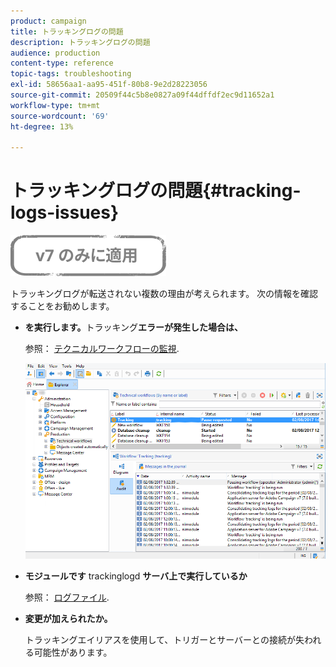 ```yaml
---
product: campaign
title: トラッキングログの問題
description: トラッキングログの問題
audience: production
content-type: reference
topic-tags: troubleshooting
exl-id: 58656aa1-aa95-451f-80b8-9e2d28223056
source-git-commit: 20509f44c5b8e0827a09f44dffdf2ec9d11652a1
workflow-type: tm+mt
source-wordcount: '69'
ht-degree: 13%

---
```


# トラッキングログの問題{#tracking-logs-issues}

![](../../assets/v7-only.svg)

トラッキングログが転送されない複数の理由が考えられます。 次の情報を確認することをお勧めします。

* **を実行します。**&#x200B;トラッキング&#x200B;**エラーが発生した場合は、**

   参照： [テクニカルワークフローの監視](../../workflow/using/monitoring-technical-workflows.md).

   ![](assets/tracking_scheduled_task.png)

* **モジュールです** trackinglogd **サーバ上で実行しているか**

   参照： [ログファイル](../../production/using/log-files.md).

* **変更が加えられたか。**

   トラッキングエイリアスを使用して、トリガーとサーバーとの接続が失われる可能性があります。
